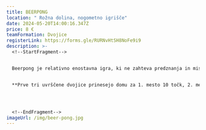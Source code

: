 ```yaml
---
title: BEERPONG
location: " Rožna dolina, nogometno igrišče"
date: 2024-05-20T14:00:16.347Z
price: 8 €
teamFormation: Dvojice
registerLink: https://forms.gle/RURNvHtSH8NoFe9i9
description: >-
  <!--StartFragment-->


  Beerpong je relativno enostavna igra, ki ne zahteva predznanja in miselnih naporov, prinese pa veliko zabave ob igranju in je posledično ena najbolj obiskanih disciplin športnega dogajanja Majskih iger. Igra se v dvojicah, ki pa so lahko tudi mešane. Namen igre je zadeti žogico v kozarček. Če z žogico zadenete v nasprotnikov kozarček, se ta umakne iz igre, nasprotnik pa spije vsebino kozarčka. Pri metu pa komolec ne sme segati čez rob mize. Če se izvede normalen met, pri katerem se žogica ne dotakne mize, nasprotnik žogice v zraku ne sme izbijati. V nasprotnem primeru (ko se žogica dotakne mize) je nasprotniku dovoljeno izbijanje žogice. V obeh primerih je dovoljeno izpihanje žogice iz kozarčka. Če zadaneš kozarček, ki ga tekmovalec drži v roki ali tistega, ki ga je pustil na mizi in ga še ni izpil, tvoja ekipa avtomatsko zmaga. Tekom igre lahko dvojica le enkrat zaprosi za preurejanje kozarčkov v drugačno pozicijo. Ekipa, ki zadane vse nasprotnikove kozarčke, je zmagovalna. Turnir bo potekal po sistemu izločanja. Zaradi velikega vsakoletnega zanimanja bo število mest omejeno na 128 parov, zato pohitite s prijavo!


  **Prve tri uvrščene dvojice prinesejo domu za 1. mesto 10 točk, 2. mesto 8 točk in 3. mesto 6 točk. Oba tekmovalca morata biti iz istega doma, da prineseta svojemu domu točke. V primeru, da par sestavljata stanovalca različnih domov, morata ob prijavi določiti, za kateri dom nabirata točke. Če je eden izmed dvojice stanovalec doma, drugi pa ni, dom prvega tekmovalca dobi točke, če se uvrstita med prve tri.**




  <!--EndFragment-->
imageUrl: /img/beer-pong.jpg
---
```


